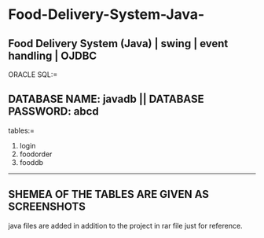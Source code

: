 # Food-Delivery-System-Java-
Food Delivery System (Java) | swing | event handling | OJDBC
------------------------------------------------------------------
ORACLE SQL:=

DATABASE NAME: javadb || 
DATABASE PASSWORD: abcd
-------------------------------------------------------------------
tables:=
1. login
2. foodorder
3. fooddb
------------------------------------------------------------------
SHEMEA OF THE TABLES ARE GIVEN AS SCREENSHOTS
------------------------------------------------------------------
java files are added in addition to the project in rar file just for reference.
